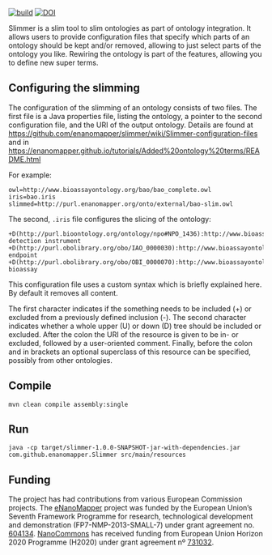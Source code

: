[![build](https://github.com/enanomapper/slimmer/actions/workflows/maven.yml/badge.svg)](https://github.com/enanomapper/slimmer/actions/workflows/maven.yml)
[![DOI](https://zenodo.org/badge/DOI/10.5281/zenodo.4546421.svg)](https://doi.org/10.5281/zenodo.4546421)

Slimmer is a slim tool to slim ontologies as part of ontology integration. It allows users to
provide configuration files that specify which parts of an ontology should be kept and/or
removed, allowing to just select parts of the ontology you like. Rewiring the ontology is part
of the features, allowing you to define new super terms.

Configuring the slimming
------------------------

The configuration of the slimming of an ontology consists of two files. The first file is a
Java properties file, listing the ontology, a pointer to the second configuration file, and
the URI of the output ontology. Details are found at https://github.com/enanomapper/slimmer/wiki/Slimmer-configuration-files
and in https://enanomapper.github.io/tutorials/Added%20ontology%20terms/README.html

For example:

```
owl=http://www.bioassayontology.org/bao/bao_complete.owl
iris=bao.iris
slimmed=http://purl.enanomapper.org/onto/external/bao-slim.owl
```

The second, `.iris` file configures the slicing of the ontology:

```
+D(http://purl.bioontology.org/ontology/npo#NPO_1436):http://www.bioassayontology.org/bao#BAO_0000697 detection instrument
+D(http://purl.obolibrary.org/obo/IAO_0000030):http://www.bioassayontology.org/bao#BAO_0000179 endpoint
+D(http://purl.obolibrary.org/obo/OBI_0000070):http://www.bioassayontology.org/bao#BAO_0000015 bioassay
```
 
This configuration file uses a custom syntax which is briefly explained here. By default it removes all content.

The first character indicates if the something needs to be included (+) or excluded from a previously defined
inclusion (-). The second character indicates whether a whole upper (U) or down (D) tree should be included or
excluded. After the colon the URI of the resource is given to be in- or excluded, followed by a user-oriented
comment. Finally, before the colon and in brackets an optional superclass of this resource can be specified,
possibly from other ontologies.

Compile
-------

```shell
mvn clean compile assembly:single
```

Run
---

```shell
java -cp target/slimmer-1.0.0-SNAPSHOT-jar-with-dependencies.jar com.github.enanomapper.Slimmer src/main/resources
```

Funding
-------

The project has had contributions from various European Commission projects. The
[eNanoMapper](http://enanomapper.net/) project was funded by the European Union’s Seventh
Framework Programme for research, technological development and demonstration
(FP7-NMP-2013-SMALL-7) under grant agreement no. [604134](https://cordis.europa.eu/project/rcn/110961/factsheet/en).
[NanoCommons](https://www.nanocommons.eu/) has received funding from European Union Horizon
2020 Programme (H2020) under grant agreement nº [731032](https://cordis.europa.eu/project/rcn/212586/factsheet/en).
